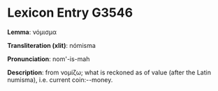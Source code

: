 # Lexicon Entry G3546

**Lemma**: νόμισμα

**Transliteration (xlit)**: nómisma

**Pronunciation**: nom'-is-mah

**Description**:
from νομίζω; what is reckoned as of value (after the Latin numisma), i.e. current coin:--money.
